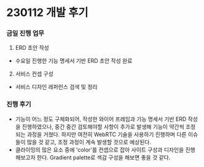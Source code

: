 # 230112 개발 후기

### 금일 진행 업무

1. ERD 초안 작성
 - 수요일 진행한 기능 명세서 기반 ERD 초안 작성 완료

2. 서비스 컨셉 구성
 - 서비스 디자인 레퍼런스 검색 및 정리


### 진행 후기

- 기능이 어느 정도 구체화되어, 작성한 와이어 프레임과 기능 명세서 기반 ERD 작성을 진행하였으나, 중간 중간 검토해야할 사항이 추가로 발생해 기능이 약간씩 조정되는 과정을 거쳤다. 하지만 여전히 WebRTC 기술을 사용하기 진행하며 다른 이슈들이 많을 것 같고, 조정 과정이 계속 발생할 것으로 예상된다.
- 클라이밍의 많은 요소 중에 'color'를 컨셉으로 잡아 사이트 구성과 디자인을 진행해보고자 한다. Gradient palette로 색감 구성을 해보면 좋을 것 같다.
